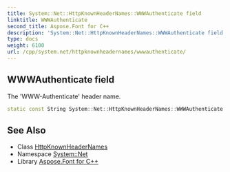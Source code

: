 ```yaml
---
title: System::Net::HttpKnownHeaderNames::WWWAuthenticate field
linktitle: WWWAuthenticate
second_title: Aspose.Font for C++
description: 'System::Net::HttpKnownHeaderNames::WWWAuthenticate field. The ''WWW-Authenticate'' header name in C++.'
type: docs
weight: 6100
url: /cpp/system.net/httpknownheadernames/wwwauthenticate/
---
```

## WWWAuthenticate field


The 'WWW-Authenticate' header name.

```cpp
static const String System::Net::HttpKnownHeaderNames::WWWAuthenticate
```

## See Also

* Class [HttpKnownHeaderNames](../)
* Namespace [System::Net](../../)
* Library [Aspose.Font for C++](../../../)

